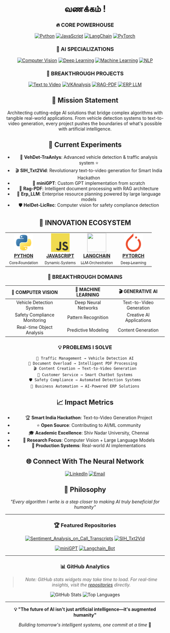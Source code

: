 <div align="center">

# வணக்கம் !

<div align="center">

### 🔥 **CORE POWERHOUSE**
[![Python](https://img.shields.io/badge/Python-FFD43B?style=for-the-badge&logo=python&logoColor=blue)](https://www.python.org/about/) [![JavaScript](https://img.shields.io/badge/JavaScript-F7DF1E?style=for-the-badge&logo=javascript&logoColor=black)](https://developer.mozilla.org/en-US/docs/Web/JavaScript/Guide/Introduction) [![LangChain](https://img.shields.io/badge/LangChain-1C3C3C?style=for-the-badge&logo=langchain&logoColor=white)](https://python.langchain.com/docs/get_started/introduction) [![PyTorch](https://img.shields.io/badge/PyTorch-EE4C2C?style=for-the-badge&logo=pytorch&logoColor=white)](https://pytorch.org/get-started/locally/)

### 🧠 **AI SPECIALIZATIONS**
[![Computer Vision](https://img.shields.io/badge/Computer_Vision-FF6B6B?style=for-the-badge&logo=opencv&logoColor=white)](https://opencv.org/about/) [![Deep Learning](https://img.shields.io/badge/Deep_Learning-4ECDC4?style=for-the-badge&logo=tensorflow&logoColor=white)](https://www.tensorflow.org/learn) [![Machine Learning](https://img.shields.io/badge/Machine_Learning-45B7D1?style=for-the-badge&logo=scikit-learn&logoColor=white)](https://scikit-learn.org/stable/getting_started.html) [![NLP](https://img.shields.io/badge/NLP-96CEB4?style=for-the-badge&logo=spacy&logoColor=white)](https://spacy.io/usage/spacy-101)

### 🚀 **BREAKTHROUGH PROJECTS**
[![Text to Video](https://img.shields.io/badge/Text_to_Video-FF9F43?style=for-the-badge&logo=video&logoColor=white)](https://github.com/ThiruDeepak2311/SIH_Txt2Vid) [![VKAnalysis](https://img.shields.io/badge/VKAnalysis-6C5CE7?style=for-the-badge&logo=analytics&logoColor=white)](https://github.com/ThiruDeepak2311/VKanalysis) [![RAG-PDF](https://img.shields.io/badge/RAG--PDF-FD79A8?style=for-the-badge&logo=database&logoColor=white)](https://github.com/ThiruDeepak2311/Rag-PDF) [![ERP LLM](https://img.shields.io/badge/ERP_LLM-00B894?style=for-the-badge&logo=enterprise&logoColor=white)](https://github.com/ThiruDeepak2311/Erp_LLM)

</div>

## 🎯 Mission Statement
Architecting cutting-edge AI solutions that bridge complex algorithms with tangible real-world applications. From vehicle detection systems to text-to-video generation, every project pushes the boundaries of what's possible with artificial intelligence.

## 🔬 Current Experiments
- 🚗 **VehDet-TraAnlys**: Advanced vehicle detection & traffic analysis system ⭐
- 🎬 **SIH_Txt2Vid**: Revolutionary text-to-video generation for Smart India Hackathon
- 🤖 **miniGPT**: Custom GPT implementation from scratch
- 📄 **Rag-PDF**: Intelligent document processing with RAG architecture
- 🏢 **Erp_LLM**: Enterprise resource planning powered by large language models
- 🛡️ **HelDet-LicRec**: Computer vision for safety compliance detection

## 🌟 **INNOVATION ECOSYSTEM**

<table align="center">
<tr>
<td align="center" width="25%">
<a href="https://www.python.org/about/">
<img src="https://raw.githubusercontent.com/devicons/devicon/master/icons/python/python-original.svg" width="60" height="60"/>
<br><strong>PYTHON</strong>
<br><sub>Core Foundation</sub>
</a>
</td>
<td align="center" width="25%">
<a href="https://developer.mozilla.org/en-US/docs/Web/JavaScript/Guide/Introduction">
<img src="https://raw.githubusercontent.com/devicons/devicon/master/icons/javascript/javascript-original.svg" width="60" height="60"/>
<br><strong>JAVASCRIPT</strong>
<br><sub>Dynamic Systems</sub>
</a>
</td>
<td align="center" width="25%">
<a href="https://python.langchain.com/docs/get_started/introduction">
<img src="https://avatars.githubusercontent.com/u/126733545?s=200&v=4" width="60" height="60"/>
<br><strong>LANGCHAIN</strong>
<br><sub>LLM Orchestration</sub>
</a>
</td>
<td align="center" width="25%">
<a href="https://pytorch.org/get-started/locally/">
<img src="https://raw.githubusercontent.com/devicons/devicon/master/icons/pytorch/pytorch-original.svg" width="60" height="60"/>
<br><strong>PYTORCH</strong>
<br><sub>Deep Learning</sub>
</a>
</td>
</tr>
</table>

<div align="center">

### 🚀 **BREAKTHROUGH DOMAINS**

| 🎯 **COMPUTER VISION** | 🧠 **MACHINE LEARNING** | 🎬 **GENERATIVE AI** |
|:---:|:---:|:---:|
| Vehicle Detection Systems | Deep Neural Networks | Text-to-Video Generation |
| Safety Compliance Monitoring | Pattern Recognition | Creative AI Applications |
| Real-time Object Analysis | Predictive Modeling | Content Generation |

</div>

<div align="center">

### 💡 **PROBLEMS I SOLVE**

```
🚗 Traffic Management → Vehicle Detection AI
📄 Document Overload → Intelligent PDF Processing  
🎬 Content Creation → Text-to-Video Generation
🤖 Customer Service → Smart Chatbot Systems
🛡️ Safety Compliance → Automated Detection Systems
🏢 Business Automation → AI-Powered ERP Solutions
```

</div>

## 📈 Impact Metrics
- 🏆 **Smart India Hackathon**: Text-to-Video Generation Project
- ⭐ **Open Source**: Contributing to AI/ML community
- 🎓 **Academic Excellence**: Shiv Nadar University, Chennai
- 🔬 **Research Focus**: Computer Vision + Large Language Models
- 🚀 **Production Systems**: Real-world AI implementations

## 🌐 Connect With The Neural Network
[![LinkedIn](https://img.shields.io/badge/LinkedIn-0077B5?style=for-the-badge&logo=linkedin&logoColor=white)](https://www.linkedin.com/in/deepak-thirukkumaran-758598232/)
[![Email](https://img.shields.io/badge/Email-D14836?style=for-the-badge&logo=gmail&logoColor=white)](mailto:thirudeepak2311@gmail.com)

## 💭 Philosophy
*"Every algorithm I write is a step closer to making AI truly beneficial for humanity"*

---

### 🏆 Featured Repositories
<div align="center">

[![Sentiment_Analysis_on_Call_Transcripts](https://github-readme-stats.vercel.app/api/pin/?username=ThiruDeepak2311&repo=Sentiment_Analysis_on_Call_Transcripts&theme=tokyonight)](https://github.com/ThiruDeepak2311/Sentiment_Analysis_on_Call_Transcripts)
[![SIH_Txt2Vid](https://github-readme-stats.vercel.app/api/pin/?username=ThiruDeepak2311&repo=SIH_Txt2Vid&theme=tokyonight)](https://github.com/ThiruDeepak2311/SIH_Txt2Vid)

[![miniGPT](https://github-readme-stats.vercel.app/api/pin/?username=ThiruDeepak2311&repo=miniGPT&theme=tokyonight)](https://github.com/ThiruDeepak2311/miniGPT)
[![Langchain_Bot](https://github-readme-stats.vercel.app/api/pin/?username=ThiruDeepak2311&repo=Langchain_Bot&theme=tokyonight)](https://github.com/ThiruDeepak2311/Langchain_Bot)

</div>

---

### 📊 GitHub Analytics
> *Note: GitHub stats widgets may take time to load. For real-time insights, visit the [repositories](https://github.com/ThiruDeepak2311?tab=repositories) directly.*

<div align="center">

![GitHub Stats](https://github-readme-stats.vercel.app/api?username=ThiruDeepak2311&show_icons=true&theme=tokyonight&hide_border=true&count_private=true)
![Top Languages](https://github-readme-stats.vercel.app/api/top-langs/?username=ThiruDeepak2311&layout=compact&theme=tokyonight&hide_border=true)

</div>

---

<div align="center">
  
**💡 "The future of AI isn't just artificial intelligence—it's augmented humanity"**

*Building tomorrow's intelligent systems, one commit at a time* 🚀

</div>
